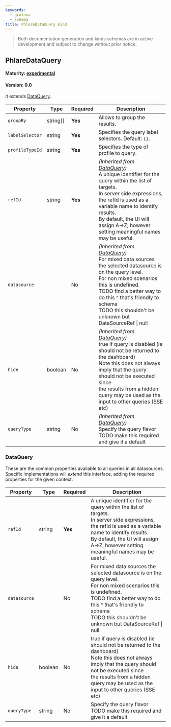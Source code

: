 ```yaml
---
keywords:
  - grafana
  - schema
title: PhlareDataQuery kind
---
```

> Both documentation generation and kinds schemas are in active development and subject to change without prior notice.

## PhlareDataQuery

#### Maturity: [experimental](../../../maturity/#experimental)
#### Version: 0.0



It extends [DataQuery](#dataquery).

| Property        | Type     | Required | Description                                                                                                                                                                                                                                                                                            |
|-----------------|----------|----------|--------------------------------------------------------------------------------------------------------------------------------------------------------------------------------------------------------------------------------------------------------------------------------------------------------|
| `groupBy`       | string[] | **Yes**  | Allows to group the results.                                                                                                                                                                                                                                                                           |
| `labelSelector` | string   | **Yes**  | Specifies the query label selectors. Default: `{}`.                                                                                                                                                                                                                                                    |
| `profileTypeId` | string   | **Yes**  | Specifies the type of profile to query.                                                                                                                                                                                                                                                                |
| `refId`         | string   | **Yes**  | *(Inherited from [DataQuery](#dataquery))*<br/>A unique identifier for the query within the list of targets.<br/>In server side expressions, the refId is used as a variable name to identify results.<br/>By default, the UI will assign A->Z; however setting meaningful names may be useful.        |
| `datasource`    |          | No       | *(Inherited from [DataQuery](#dataquery))*<br/>For mixed data sources the selected datasource is on the query level.<br/>For non mixed scenarios this is undefined.<br/>TODO find a better way to do this ^ that's friendly to schema<br/>TODO this shouldn't be unknown but DataSourceRef &#124; null |
| `hide`          | boolean  | No       | *(Inherited from [DataQuery](#dataquery))*<br/>true if query is disabled (ie should not be returned to the dashboard)<br/>Note this does not always imply that the query should not be executed since<br/>the results from a hidden query may be used as the input to other queries (SSE etc)          |
| `queryType`     | string   | No       | *(Inherited from [DataQuery](#dataquery))*<br/>Specify the query flavor<br/>TODO make this required and give it a default                                                                                                                                                                              |

### DataQuery

These are the common properties available to all queries in all datasources.
Specific implementations will *extend* this interface, adding the required
properties for the given context.

| Property     | Type    | Required | Description                                                                                                                                                                                                                                             |
|--------------|---------|----------|---------------------------------------------------------------------------------------------------------------------------------------------------------------------------------------------------------------------------------------------------------|
| `refId`      | string  | **Yes**  | A unique identifier for the query within the list of targets.<br/>In server side expressions, the refId is used as a variable name to identify results.<br/>By default, the UI will assign A->Z; however setting meaningful names may be useful.        |
| `datasource` |         | No       | For mixed data sources the selected datasource is on the query level.<br/>For non mixed scenarios this is undefined.<br/>TODO find a better way to do this ^ that's friendly to schema<br/>TODO this shouldn't be unknown but DataSourceRef &#124; null |
| `hide`       | boolean | No       | true if query is disabled (ie should not be returned to the dashboard)<br/>Note this does not always imply that the query should not be executed since<br/>the results from a hidden query may be used as the input to other queries (SSE etc)          |
| `queryType`  | string  | No       | Specify the query flavor<br/>TODO make this required and give it a default                                                                                                                                                                              |


